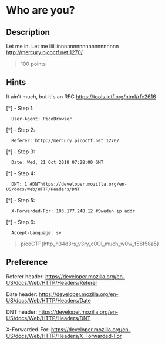 # Who are you?

## Description
Let me in. Let me iiiiiiinnnnnnnnnnnnnnnnnnnn http://mercury.picoctf.net:1270/
> 100 points

## Hints
It ain't much, but it's an RFC https://tools.ietf.org/html/rfc2616

[*] - Step 1: 
    
      User-Agent: PicoBrowser
[*] - Step 2:
    
      Referer: http://mercury.picoctf.net:1270/
[*] - Step 3:
      
      Date: Wed, 21 Oct 2018 07:28:00 GMT
      
[*] - Step 4: 
      
      DNT: 1 #DNThttps://developer.mozilla.org/en-US/docs/Web/HTTP/Headers/DNT
[*] - Step 5:
    
      X-Forwarded-For: 103.177.248.12 #Sweden ip addr
[*] - Step 6:
      
      Accept-Language: sv

> picoCTF{http_h34d3rs_v3ry_c0Ol_much_w0w_f56f58a5}

## Preference
Referer header: https://developer.mozilla.org/en-US/docs/Web/HTTP/Headers/Referer

Date header: https://developer.mozilla.org/en-US/docs/Web/HTTP/Headers/Date

DNT header: https://developer.mozilla.org/en-US/docs/Web/HTTP/Headers/DNT

X-Forwarded-For: https://developer.mozilla.org/en-US/docs/Web/HTTP/Headers/X-Forwarded-For
      
      
      
